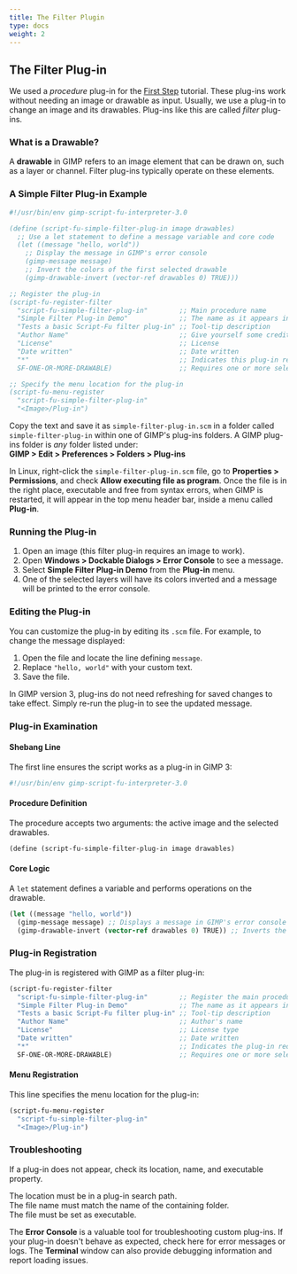 ```yaml
---
title: The Filter Plugin
type: docs
weight: 2
---
```


## The Filter Plug-in

We used a _procedure_ plug-in for the [First Step](https://script-fu.github.io/funky/hub/tutorials/folder/first-step/) tutorial. These plug-ins work without needing an image or drawable as input. Usually, we use a plug-in to change an image and its drawables. Plug-ins like this are called _filter_ plug-ins.

### What is a Drawable?

A **drawable** in GIMP refers to an image element that can be drawn on, such as a layer or channel. Filter plug-ins typically operate on these elements.

### A Simple Filter Plug-in Example

```scheme
#!/usr/bin/env gimp-script-fu-interpreter-3.0

(define (script-fu-simple-filter-plug-in image drawables)
  ;; Use a let statement to define a message variable and core code
  (let ((message "hello, world"))
    ;; Display the message in GIMP's error console
    (gimp-message message)
    ;; Invert the colors of the first selected drawable
    (gimp-drawable-invert (vector-ref drawables 0) TRUE)))

;; Register the plug-in
(script-fu-register-filter 
  "script-fu-simple-filter-plug-in"        ;; Main procedure name
  "Simple Filter Plug-in Demo"             ;; The name as it appears in the GIMP menu
  "Tests a basic Script-Fu filter plug-in" ;; Tool-tip description
  "Author Name"                            ;; Give yourself some credit
  "License"                                ;; License
  "Date written"                           ;; Date written
  "*"                                      ;; Indicates this plug-in requires an image
  SF-ONE-OR-MORE-DRAWABLE)                 ;; Requires one or more selected drawables

;; Specify the menu location for the plug-in
(script-fu-menu-register 
  "script-fu-simple-filter-plug-in" 
  "<Image>/Plug-in")
```

Copy the text and save it as `simple-filter-plug-in.scm` in a folder called `simple-filter-plug-in` within one of GIMP's plug-ins folders. A GIMP plug-ins folder is _any_ folder listed under:  
 **GIMP > Edit > Preferences > Folders > Plug-ins**  

In Linux, right-click the `simple-filter-plug-in.scm` file, go to **Properties > Permissions**, and check **Allow executing file as program**. Once the file is in the right place, executable and free from syntax errors, when GIMP is restarted, it will appear in the top menu header bar, inside a menu called **Plug-in**.

### Running the Plug-in

1. Open an image (this filter plug-in requires an image to work).  
2. Open **Windows > Dockable Dialogs > Error Console** to see a message.  
3. Select **Simple Filter Plug-in Demo** from the **Plug-in** menu.  
4. One of the selected layers will have its colors inverted and a message will be printed to the error console.  

### Editing the Plug-in

You can customize the plug-in by editing its `.scm` file. For example, to change the message displayed:

1. Open the file and locate the line defining `message`.  
2. Replace `"hello, world"` with your custom text.  
3. Save the file.  

In GIMP version 3, plug-ins do not need refreshing for saved changes to take effect. Simply re-run the plug-in to see the updated message.

### Plug-in Examination

#### Shebang Line

The first line ensures the script works as a plug-in in GIMP 3:

```scheme
#!/usr/bin/env gimp-script-fu-interpreter-3.0  
```

#### Procedure Definition

The procedure accepts two arguments: the active image and the selected drawables.

```scheme
(define (script-fu-simple-filter-plug-in image drawables)
```

#### Core Logic

A `let` statement defines a variable and performs operations on the drawable.

```scheme
(let ((message "hello, world"))
  (gimp-message message) ;; Displays a message in GIMP's error console
  (gimp-drawable-invert (vector-ref drawables 0) TRUE)) ;; Inverts the colors of the first selected drawable
```

### Plug-in Registration

The plug-in is registered with GIMP as a filter plug-in:

```scheme
(script-fu-register-filter
  "script-fu-simple-filter-plug-in"        ;; Register the main procedure
  "Simple Filter Plug-in Demo"             ;; The name as it appears in the GIMP menu
  "Tests a basic Script-Fu filter plug-in" ;; Tool-tip description
  "Author Name"                            ;; Author's name
  "License"                                ;; License type
  "Date written"                           ;; Date written
  "*"                                      ;; Indicates the plug-in requires an image
  SF-ONE-OR-MORE-DRAWABLE)                 ;; Requires one or more selected drawables
```

#### Menu Registration
This line specifies the menu location for the plug-in:

```scheme
(script-fu-menu-register 
  "script-fu-simple-filter-plug-in" 
  "<Image>/Plug-in")
```

### Troubleshooting

If a plug-in does not appear, check its location, name, and executable property.  

The location must be in a plug-in search path.  
The file name must match the name of the containing folder.  
The file must be set as executable.  
 

The **Error Console** is a valuable tool for troubleshooting custom plug-ins. If your plug-in doesn't behave as expected, check here for error messages or logs. The **Terminal** window can also provide debugging information and report loading issues.
